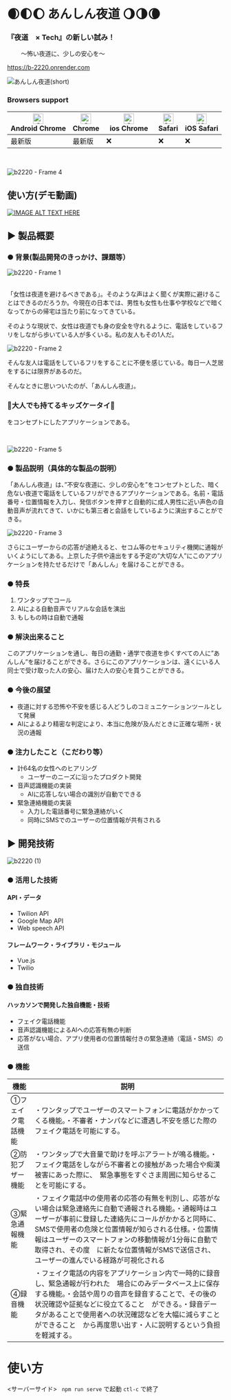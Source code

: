 # 🌒🌓🌔 あんしん夜道 🌖🌗🌘
### 『夜道　× Tech』の新しい試み！
　     　〜怖い夜道に、少しの安心を〜

https://b-2220.onrender.com

![あんしん夜道(short)](https://user-images.githubusercontent.com/24710953/197318711-27ec4021-92cd-48f9-906c-990f1a873a30.gif)


### Browsers support

|[<img src="https://raw.githubusercontent.com/alrra/browser-logos/master/src/chrome/chrome_48x48.png" alt="Chrome" width="24px" height="24px" />](http://gotbahn.github.io/browsers-support-badges/)</br>Android Chrome |[<img src="https://raw.githubusercontent.com/alrra/browser-logos/master/src/chrome/chrome_48x48.png" alt="Chrome" width="24px" height="24px" />](http://gotbahn.github.io/browsers-support-badges/)</br>Chrome |[<img src="https://raw.githubusercontent.com/alrra/browser-logos/master/src/chrome/chrome_48x48.png" alt="Chrome" width="24px" height="24px" />](http://gotbahn.github.io/browsers-support-badges/)</br>ios Chrome　| [<img src="https://raw.githubusercontent.com/alrra/browser-logos/master/src/safari/safari_48x48.png" alt="Safari" width="24px" height="24px" />](http://gotbahn.github.io/browsers-support-badges/)</br>Safari | [<img src="https://raw.githubusercontent.com/alrra/browser-logos/master/src/safari-ios/safari-ios_48x48.png" alt="iOS Safari" width="24px" height="24px" />](http://gotbahn.github.io/browsers-support-badges/)</br>iOS Safari |
| --------- | --------- | --------- | --------- | --------- |
| 最新版　| 最新版 | ❌ | ❌ | ❌ |

<br>

![b2220 - Frame 4](https://user-images.githubusercontent.com/24710953/196140549-7691f13e-495f-490d-8506-c3e96b625011.jpg)

## 使い方(デモ動画)
[![IMAGE ALT TEXT HERE](https://user-images.githubusercontent.com/24710953/197316618-c7c44cbb-c640-45c1-9958-4582c970fe55.png)](https://youtu.be/qfS-SFLeszY)


## ▶️ 製品概要
### ● 背景(製品開発のきっかけ、課題等）
![b2220 - Frame 1](https://user-images.githubusercontent.com/24710953/196140697-24db1d42-18b5-4725-a255-21739ab2974e.jpg)

<br>
「女性は夜道を避けるべきである」。そのような声はよく聞くが実際に避けることはできるのだろうか。今現在の日本では、男性も女性も仕事や学校などで暗くなってからの帰宅は当たり前になってきている。

そのような現状で、女性は夜道でも身の安全を守れるように、電話をしているフリをしながら歩いている人が多くいる。私の友人もその1人だ。


![b2220 - Frame 2](https://user-images.githubusercontent.com/24710953/196140815-1b378ade-398b-4183-878c-a31173b7915d.jpg)


そんな友人は電話をしているフリをすることに不便を感じている。毎日一人芝居をするには限界があるのだ。

そんなときに思いついたのが、「あんしん夜道」。

### 📱大人でも持てるキッズケータイ📱

をコンセプトにしたアプリケーションである。

<br>

![b2220 - Frame 5](https://user-images.githubusercontent.com/24710953/196141110-ec2a38af-9946-42c1-a5e3-b6b2e05d93d0.jpg)

### ● 製品説明（具体的な製品の説明）
「あんしん夜道」は、”不安な夜道に、少しの安心を”をコンセプトとした、暗く危ない夜道で電話をしているフリができるアプリケーションである。名前・電話番号・位置情報を入力し、発信ボタンを押すと自動的に成人男性に近い声色の自動音声が流れてきて、いかにも第三者と会話をしているように演出することができる。

![b2220 - Frame 3](https://user-images.githubusercontent.com/24710953/196142334-44a044fd-41d9-49d3-ae9f-1daca912eb0b.jpg)


さらにユーザーからの応答が途絶えると、セコム等のセキュリティ機関に通報がいくようにしてある。上京した子供や遠出をする予定の”大切な人”にこのアプリケーションを持たせるだけで「あんしん」を届けることができる。


### ● 特長
1. ワンタップでコール
2. AIによる自動音声でリアルな会話を演出
3. もしもの時は自動で通報

### ● 解決出来ること
このアプリケーションを通し、毎日の通勤・通学で夜道を歩くすべての人に”あんしん”を届けることができる。さらにこのアプリケーションは、遠くにいる人同士で受け取った人の安心、届けた人の安心を買うことができる。

### ● 今後の展望
* 夜道に対する恐怖や不安を感じる人どうしのコミュニケーションツールとして発展
* AIによるより精密な判定により、本当に危険が及んだときに正確な場所・状況の通報
### ● 注力したこと（こだわり等）
* 計64名の女性へのヒアリング
  * ユーザーのニーズに沿ったプロダクト開発
* 音声認識機能の実装
  * AIに応答しない場合の識別が自動でできる 
* 緊急連絡機能の実装
  * 入力した電話番号に緊急連絡がいく
  * 同時にSMSでのユーザーの位置情報が共有される

## ▶️ 開発技術

![b2220 (1)](https://user-images.githubusercontent.com/24710953/196142534-d51b9723-9114-468e-8a93-c60e2a1713c0.jpg)

### ● 活用した技術
#### API・データ
* Twilion API
* Google Map API
* Web speech API

#### フレームワーク・ライブラリ・モジュール
* Vue.js
* Twilio

### ● 独自技術
#### ハッカソンで開発した独自機能・技術
* フェイク電話機能
* 音声認識機能によるAIへの応答有無の判断
* 応答がない場合、アプリ使用者の位置情報付きの緊急連絡（電話・SMS）の送信

### ● 機能

| 機能 | 説明 |
| --------- | --------- |
| ①フェイク電話機能 | ・ワンタップでユーザーのスマートフォンに電話がかかってくる機能。・不審者・ナンパなどに遭遇し不安を感じた際のフェイク電話を可能にする。|
| ②防犯ブザー機能 | ・ワンタップで大音量で助けを呼ぶアラートが鳴る機能。・フェイク電話をしながら不審者との接触があった場合や痴漢被害にあった際に、　緊急事態をすぐさま周囲に知らせることを可能にする。 |
| ③緊急通報機能 | ・フェイク電話中の使用者の応答の有無を判別し、応答がない場合は緊急連絡先に自動で通報される機能。・通報時はユーザーが事前に登録した連絡先にコールがかかると同時に、SMSで使用者の危険と位置情報が知らされる仕様。・位置情報はユーザーのスマートフォンの移動情報が1分毎に自動で取得され、その度　に新たな位置情報がSMSで送信され、ユーザーの進んでいる経路が可視化される |
| ④録音機能 | ・フェイク電話の内容をアプリケーション内で一時的に録音し、緊急通報が行われた　場合にのみデータベース上に保存する機能。・会話や周りの音声を録音することで、その後の状況確認や証拠などに役立てること　ができる。・録音データがあることで使用者への状況確認などを大幅に減らすことができること　から再度思い出す・人に説明するという負担を軽減する。 |

# 使い方
<サーバーサイド>
` npm run serve` で起動 `ctl-c` で終了
